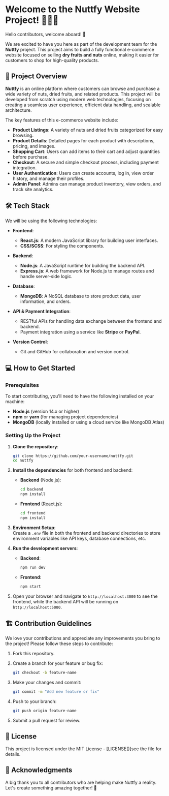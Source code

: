 # Welcome to the Nuttfy Website Project! 🌰🥜🍇

Hello contributors, welcome aboard! 🎉

We are excited to have you here as part of the development team for the **Nuttfy** project. This project aims to build a fully functional e-commerce website focused on selling **dry fruits and nuts** online, making it easier for customers to shop for high-quality products.

## 🚀 Project Overview

**Nuttfy** is an online platform where customers can browse and purchase a wide variety of nuts, dried fruits, and related products. This project will be developed from scratch using modern web technologies, focusing on creating a seamless user experience, efficient data handling, and scalable architecture.

The key features of this e-commerce website include:

- **Product Listings**: A variety of nuts and dried fruits categorized for easy browsing.
- **Product Details**: Detailed pages for each product with descriptions, pricing, and images.
- **Shopping Cart**: Users can add items to their cart and adjust quantities before purchase.
- **Checkout**: A secure and simple checkout process, including payment integration.
- **User Authentication**: Users can create accounts, log in, view order history, and manage their profiles.
- **Admin Panel**: Admins can manage product inventory, view orders, and track site analytics.

## 🛠️ Tech Stack

We will be using the following technologies:

- **Frontend**: 
  - **React.js**: A modern JavaScript library for building user interfaces.
  - **CSS/SCSS**: For styling the components.
  
- **Backend**:
  - **Node.js**: A JavaScript runtime for building the backend API.
  - **Express.js**: A web framework for Node.js to manage routes and handle server-side logic.
  
- **Database**:
  - **MongoDB**: A NoSQL database to store product data, user information, and orders.
  
- **API & Payment Integration**:
  - RESTful APIs for handling data exchange between the frontend and backend.
  - Payment integration using a service like **Stripe** or **PayPal**.

- **Version Control**:
  - Git and GitHub for collaboration and version control.

## 💻 How to Get Started

### Prerequisites

To start contributing, you'll need to have the following installed on your machine:

- **Node.js** (version 14.x or higher)
- **npm** or **yarn** (for managing project dependencies)
- **MongoDB** (locally installed or using a cloud service like MongoDB Atlas)

### Setting Up the Project

1. **Clone the repository**:

    ```bash
    git clone https://github.com/your-username/nuttfy.git
    cd nuttfy
    ```

2. **Install the dependencies** for both frontend and backend:

    - **Backend** (Node.js):
      ```bash
      cd backend
      npm install
      ```
    
    - **Frontend** (React.js):
      ```bash
      cd frontend
      npm install
      ```

3. **Environment Setup**:  
   Create a `.env` file in both the frontend and backend directories to store environment variables like API keys, database connections, etc.

4. **Run the development servers**:

    - **Backend**:
      ```bash
      npm run dev
      ```
    
    - **Frontend**:
      ```bash
      npm start
      ```

5. Open your browser and navigate to `http://localhost:3000` to see the frontend, while the backend API will be running on `http://localhost:5000`.

## 🏗️ Contribution Guidelines

We love your contributions and appreciate any improvements you bring to the project! Please follow these steps to contribute:

1. Fork this repository.
2. Create a branch for your feature or bug fix:
   
   ```bash
   git checkout -b feature-name
   
3. Make your changes and commit:

   ```bash
   git commit -m "Add new feature or fix"

4. Push to your branch:

   ```bash
   git push origin feature-name

5. Submit a pull request for review.

## 📄 License
This project is licensed under the MIT License - [LICENSE()]see the  file for details.

## 🌟 Acknowledgments
A big thank you to all contributors who are helping make Nuttfy a reality. Let's create something amazing together! 🙌
